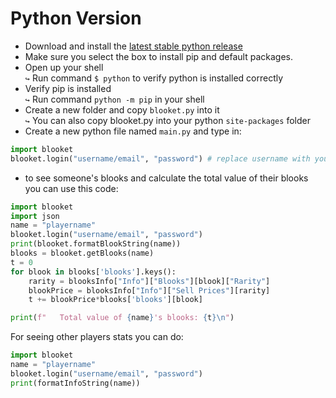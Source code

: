 # Python Version
- Download and install the [latest stable python release](https://www.python.org/downloads/)
- Make sure you select the box to install pip and default packages.
- Open up your shell <br>
 `↪` Run command `$ python`  to verify python is installed correctly
- Verify pip is installed <br>
 `↪` Run command `python -m pip`  in your shell
- Create a new folder and copy `blooket.py` into it <br>
 `↪` You can also copy blooket.py into your python `site-packages` folder
- Create a new python file named `main.py` and type in:
```py
import blooket
blooket.login("username/email", "password") # replace username with your username and password with your pass
```
- to see someone's blooks and calculate the total value of their blooks you can use this code:
```py
import blooket
import json
name = "playername"
blooket.login("username/email", "password")
print(blooket.formatBlookString(name))
blooks = blooket.getBlooks(name)
t = 0
for blook in blooks['blooks'].keys():
    rarity = blooksInfo["Info"]["Blooks"][blook]["Rarity"]
    blookPrice = blooksInfo["Info"]["Sell Prices"][rarity]
    t += blookPrice*blooks['blooks'][blook]

print(f"   Total value of {name}'s blooks: {t}\n")
```
For seeing other players stats you can do:
```py
import blooket
name = "playername"
blooket.login("username/email", "password")
print(formatInfoString(name))
```
